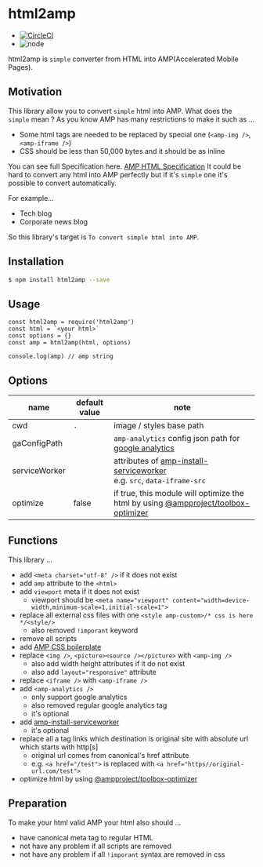 
# html2amp

- [![CircleCI](https://circleci.com/gh/tomoyukikashiro/html2amp/tree/master.svg?style=svg)](https://circleci.com/gh/tomoyukikashiro/html2amp/tree/master)
- ![node](https://img.shields.io/node/v/html2amp.svg)

html2amp is `simple` converter from HTML into AMP(Accelerated Mobile Pages).

## Motivation

This library allow you to convert `simple` html into AMP. What does the `simple` mean ?
As you know AMP has many restrictions to make it such as ...

- Some html tags are needed to be replaced by special one (`<amp-img />`, `<amp-iframe />`)
- CSS should be less than 50,000 bytes and it should be as inline

You can see full Specification here.
[AMP HTML Specification](https://www.ampproject.org/docs/fundamentals/spec)
It could be hard to convert any html into AMP perfectly but if it's `simple` one it's possible to convert automatically.

For example...

- Tech blog
- Corporate news blog

So this library's target is `To convert simple html into AMP`.

## Installation

```bash
$ npm install html2amp --save
```

## Usage

```nodejs
const html2amp = require('html2amp')
const html = `<your html>`
const options = {}
const amp = html2amp(html, options)

console.log(amp) // amp string
```

## Options

name | default value | note
------------ | ------------- | ------------- 
cwd|`.`|image / styles base path
gaConfigPath| |`amp-analytics` config json path for [google analytics](https://www.ampproject.org/docs/analytics/analytics-vendors)
serviceWorker| |attributes of [amp-install-serviceworker](https://www.ampproject.org/docs/reference/components/amp-install-serviceworker) <br/> e.g. `src`, `data-iframe-src`
optimize|false| if true, this module will optimize the html by using [@ampproject/toolbox-optimizer](https://github.com/ampproject/amp-toolbox/tree/master/packages/optimizer)

## Functions

This library ...

- add `<meta charset="utf-8" />` if it does not exist
- add `amp` attribute to the `<html>`
- add `viewport` meta if it does not exist
  - viewport should be `<meta name="viewport" content="width=device-width,minimum-scale=1,initial-scale=1">`
- replace all external css files with one `<style amp-custom>/* css is here */<style/>`
    - also removed `!imporant` keyword
- remove all scripts
- add [AMP CSS boilerplate](https://www.ampproject.org/docs/fundamentals/converting/resolving-errors#include-amp-css-boilerplate)
- replace `<img />`, `<picture><source /></picture>` with `<amp-img />`
  - also add width height attributes if it do not exist
  - also add `layout="responsive"` attribute
- replace `<iframe />` with `<amp-iframe />`
- add `<amp-analytics />`
  - only support google analytics
  - also removed regular google analytics tag
  - it's optional 
- add [amp-install-serviceworker](https://www.ampproject.org/docs/reference/components/amp-install-serviceworker)
  - it's optional 
- replace all a tag links which destination is original site with absolute url which starts with http[s]
  - original url comes from canonical's href attribute
  - e.g. `<a href="/test">` is replaced with `<a href="https//original-url.com/test">`
- optimize html by using [@ampproject/toolbox-optimizer](https://github.com/ampproject/amp-toolbox/tree/master/packages/optimizer)

## Preparation

To make your html valid AMP your html also should ...

- have canonical meta tag to regular HTML
- not have any problem if all scripts are removed
- not have any problem if all `!imporant` syntax are removed in css
